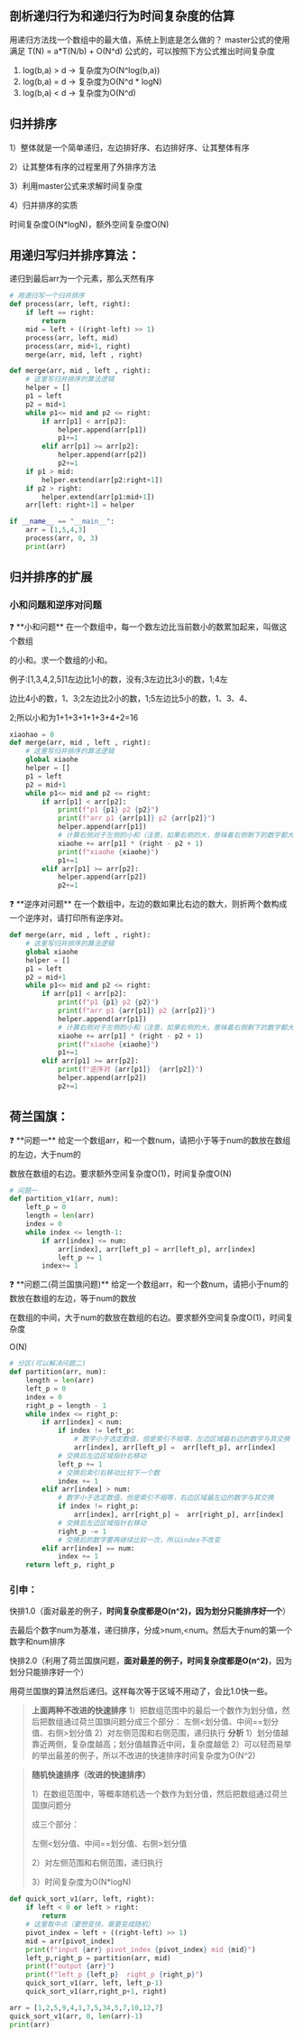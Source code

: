 

## **剖析递归行为和递归行为时间复杂度的估算**

用递归方法找一个数组中的最大值，系统上到底是怎么做的？
master公式的使用
满足 T(N) = a*T(N/b) + O(N^d) 公式的，可以按照下方公式推出时间复杂度
1) log(b,a) > d -> 复杂度为O(N^log(b,a))
2) log(b,a) = d -> 复杂度为O(N^d * logN)
3) log(b,a) < d -> 复杂度为O(N^d)

## 归并排序

1）整体就是一个简单递归，左边排好序、右边排好序、让其整体有序

2）让其整体有序的过程里用了外排序方法

3）利用master公式来求解时间复杂度

4）归并排序的实质

时间复杂度O(N*logN)，额外空间复杂度O(N)

## 用递归写归并排序算法：

递归到最后arr为一个元素，那么天然有序

```python
# 用递归写一个归并排序
def process(arr, left, right):
    if left == right:
        return
    mid = left + ((right-left) >> 1)
    process(arr, left, mid)
    process(arr, mid+1, right)
    merge(arr, mid, left , right)

def merge(arr, mid , left , right):
    # 这里写归并排序的算法逻辑
    helper = []
    p1 = left
    p2 = mid+1
    while p1<= mid and p2 <= right:
        if arr[p1] < arr[p2]:
            helper.append(arr[p1])
            p1+=1
        elif arr[p1] >= arr[p2]:
            helper.append(arr[p2])
            p2+=1
    if p1 > mid:
        helper.extend(arr[p2:right+1])
    if p2 > right:
        helper.extend(arr[p1:mid+1])
    arr[left: right+1] = helper

if __name__ == "__main__":
    arr = [1,5,4,3]
    process(arr, 0, 3)
    print(arr)
```

## 归并排序的扩展

### 小和问题和逆序对问题

<aside>
❓ **小和问题**
在一个数组中，每一个数左边比当前数小的数累加起来，叫做这个数组

的小和。求一个数组的小和。

例子:[1,3,4,2,5]1左边比1小的数，没有;3左边比3小的数，1;4左

边比4小的数，1、3;2左边比2小的数，1;5左边比5小的数，1、3、4、

2;所以小和为1+1+3+1+1+3+4+2=16

</aside>

```python
xiaohao = 0
def merge(arr, mid , left , right):
    # 这里写归并排序的算法逻辑
    global xiaohe
    helper = []
    p1 = left
    p2 = mid+1
    while p1<= mid and p2 <= right:
        if arr[p1] < arr[p2]:
            print(f"p1 {p1} p2 {p2}")
            print(f"arr p1 {arr[p1]} p2 {arr[p2]}")
            helper.append(arr[p1])
            # 计算右侧对于左侧的小和（注意，如果右侧的大，意味着右侧剩下的数字都大）
            xiaohe += arr[p1] * (right - p2 + 1)
            print(f"xiaohe {xiaohe}")
            p1+=1
        elif arr[p1] >= arr[p2]:
            helper.append(arr[p2])
            p2+=1
```

<aside>
❓ **逆序对问题**
在一个数组中，左边的数如果比右边的数大，则折两个数构成一个逆序对，请打印所有逆序对。

</aside>

```python
def merge(arr, mid , left , right):
    # 这里写归并排序的算法逻辑
    global xiaohe
    helper = []
    p1 = left
    p2 = mid+1
    while p1<= mid and p2 <= right:
        if arr[p1] < arr[p2]:
            print(f"p1 {p1} p2 {p2}")
            print(f"arr p1 {arr[p1]} p2 {arr[p2]}")
            helper.append(arr[p1])
            # 计算右侧对于左侧的小和（注意，如果右侧的大，意味着右侧剩下的数字都大）
            xiaohe += arr[p1] * (right - p2 + 1)
            print(f"xiaohe {xiaohe}")
            p1+=1
        elif arr[p1] >= arr[p2]:
            print(f"逆序对 {arr[p1]}  {arr[p2]}")
            helper.append(arr[p2])
            p2+=1
```

## 荷兰国旗：

<aside>
❓ **问题一**
给定一个数组arr，和一个数num，请把小于等于num的数放在数组的左边，大于num的

数放在数组的右边。要求额外空间复杂度O(1)，时间复杂度O(N)

</aside>

```python
# 问题一
def partition_v1(arr, num):
    left_p = 0
    length = len(arr)
    index = 0 
    while index <= length-1:
        if arr[index] <= num:
            arr[index], arr[left_p] = arr[left_p], arr[index]
            left_p += 1
        index+= 1
```

<aside>
❓ **问题二(荷兰国旗问题)**
给定一个数组arr，和一个数num，请把小于num的数放在数组的左边，等于num的数放

在数组的中间，大于num的数放在数组的右边。要求额外空间复杂度O(1)，时间复杂度

O(N)

</aside>

```python
# 分区(可以解决问题二)
def partition(arr, num):
    length = len(arr)
    left_p = 0
    index = 0
    right_p = length - 1
    while index <= right_p:
        if arr[index] < num:
            if index != left_p:
                # 数字小于选定数值，但是索引不相等，左边区域最右边的数字与其交换
                arr[index], arr[left_p] =  arr[left_p], arr[index]
            # 交换后左边区域指针右移动
            left_p += 1
            # 交换后索引右移动比较下一个数
            index += 1
        elif arr[index] > num:
            # 数字小于选定数值，但是索引不相等，右边区域最左边的数字与其交换
            if index != right_p:
                arr[index], arr[right_p] =  arr[right_p], arr[index]
            # 交换后左边区域指针右移动
            right_p -= 1
            # 交换后的数字要再继续比较一次，所以index不改变
        elif arr[index] == num:
            index += 1    
    return left_p, right_p    
```

### 引申：

快排1.0（面对最差的例子，**时间复杂度都是O(n^2)，因为划分只能排序好一个**）

去最后个数字num为基准，递归排序，分成>num,<num。然后大于num的第一个数字和num排序

快排2.0（利用了荷兰国旗问题，**面对最差的例子，时间复杂度都是O(n^2)**，因为划分只能排序好一个）

用荷兰国旗的算法然后递归。这样每次等于区域不用动了，会比1.0快一些。

> **上面两种不改进的快速排序**
1）把数组范围中的最后一个数作为划分值，然后把数组通过荷兰国旗问题分成三个部分：
左侧<划分值、中间==划分值、右侧>划分值
2）对左侧范围和右侧范围，递归执行
**分析**
1）划分值越靠近两侧，复杂度越高；划分值越靠近中间，复杂度越低
2）可以轻而易举的举出最差的例子，所以不改进的快速排序时间复杂度为O(N^2)
> 

> **随机快速排序（改进的快速排序）**
> 
> 
> 1）在数组范围中，等概率随机选一个数作为划分值，然后把数组通过荷兰国旗问题分
> 
> 成三个部分：
> 
> 左侧<划分值、中间==划分值、右侧>划分值
> 
> 2）对左侧范围和右侧范围，递归执行
> 
> 3）时间复杂度为O(N*logN)
> 

```python
def quick_sort_v1(arr, left, right):
    if left < 0 or left > right:
        return
    # 这里取中点（要想变快，需要变成随机）
    pivot_index = left + ((right-left) >> 1)
    mid = arr[pivot_index]
    print(f"input {arr} pivot_index {pivot_index} mid {mid}") 
    left_p,right_p = partition(arr, mid) 
    print(f"output {arr}") 
    print(f"left_p {left_p}  right_p {right_p}") 
    quick_sort_v1(arr, left, left_p-1)
    quick_sort_v1(arr,right_p+1, right)

arr = [1,2,5,9,4,1,7,5,34,5,7,10,12,7]
quick_sort_v1(arr, 0, len(arr)-1)
print(arr)
```